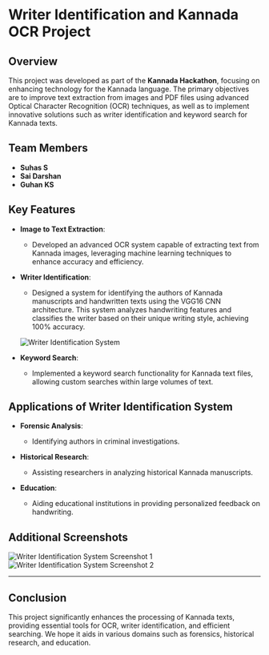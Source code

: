 # Writer Identification and Kannada OCR Project

## Overview

This project was developed as part of the **Kannada Hackathon**, focusing on enhancing technology for the Kannada language. The primary objectives are to improve text extraction from images and PDF files using advanced Optical Character Recognition (OCR) techniques, as well as to implement innovative solutions such as writer identification and keyword search for Kannada texts.

## Team Members
- **Suhas S**
- **Sai Darshan**
- **Guhan KS**

## Key Features

- **Image to Text Extraction**: 
  - Developed an advanced OCR system capable of extracting text from Kannada images, leveraging machine learning techniques to enhance accuracy and efficiency.

- **Writer Identification**: 
  - Designed a system for identifying the authors of Kannada manuscripts and handwritten texts using the VGG16 CNN architecture. This system analyzes handwriting features and classifies the writer based on their unique writing style, achieving 100% accuracy.

  ![Writer Identification System](https://github.com/user-attachments/assets/8f5a36cb-6f22-4ace-8638-1734a56c415d)

- **Keyword Search**: 
  - Implemented a keyword search functionality for Kannada text files, allowing custom searches within large volumes of text.

## Applications of Writer Identification System

- **Forensic Analysis**: 
  - Identifying authors in criminal investigations.

- **Historical Research**: 
  - Assisting researchers in analyzing historical Kannada manuscripts.

- **Education**: 
  - Aiding educational institutions in providing personalized feedback on handwriting.

## Additional Screenshots

![Writer Identification System Screenshot 1](https://github.com/user-attachments/assets/42c4b162-0153-4f1f-b44c-4ccb5415e9db)
![Writer Identification System Screenshot 2](https://github.com/user-attachments/assets/8cf81d11-086d-4689-acfc-7360b39b3a1a)

---

## Conclusion

This project significantly enhances the processing of Kannada texts, providing essential tools for OCR, writer identification, and efficient searching. We hope it aids in various domains such as forensics, historical research, and education.
